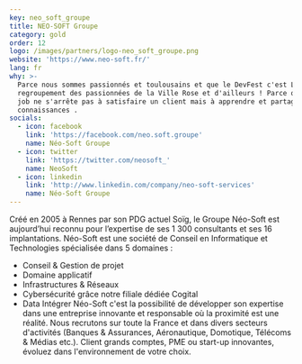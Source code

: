 ```yaml
---
key: neo_soft_groupe
title: NEO-SOFT Groupe
category: gold
order: 12
logo: /images/partners/logo-neo_soft_groupe.png
website: 'https://www.neo-soft.fr/'
lang: fr
why: >-
  Parce nous sommes passionnés et toulousains et que le DevFest c'est LE
  regroupement des passionnées de la Ville Rose et d'ailleurs ! Parce que notre
  job ne s'arrête pas à satisfaire un client mais à apprendre et partager nos
  connaissances .
socials:
  - icon: facebook
    link: 'https://facebook.com/neo.soft.groupe'
    name: Néo-Soft Groupe
  - icon: twitter
    link: 'https://twitter.com/neosoft_'
    name: NeoSoft
  - icon: linkedin
    link: 'http://www.linkedin.com/company/neo-soft-services'
    name: Néo-Soft Groupe
---
```

Créé en 2005 à Rennes par son PDG actuel Soïg, le Groupe Néo-Soft est aujourd’hui reconnu pour l’expertise de ses 1 300 consultants et ses 16 implantations.
Néo-Soft est une société de Conseil en Informatique et Technologies spécialisée dans 5 domaines : 
- Conseil & Gestion de projet 
- Domaine applicatif
- Infrastructures & Réseaux 
- Cybersécurité grâce notre filiale dédiée Cogital 
- Data
Intégrer Néo-Soft c'est la possibilité de développer son expertise dans une entreprise innovante et responsable où la proximité est une réalité.
Nous recrutons sur toute la France et dans divers secteurs d'activités (Banques & Assurances, Aéronautique, Domotique, Télécoms & Médias etc.). 
Client grands comptes, PME ou start-up innovantes, évoluez dans l'environnement de votre choix.

